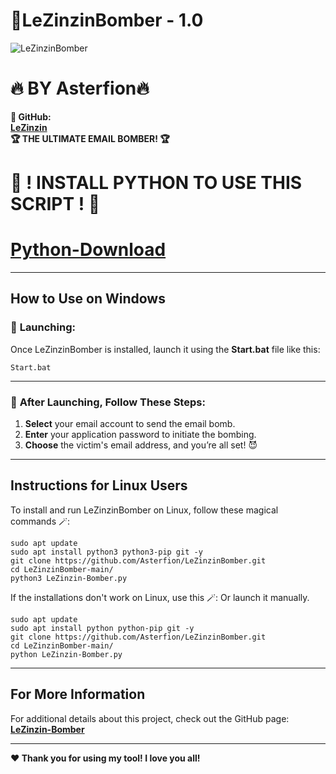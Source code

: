 # **👾LeZinzinBomber - 1.0**
![LeZinzinBomber](https://github.com/user-attachments/assets/9db9efff-8d9f-4bc2-85f6-a803d9af7042)


# **🔥 BY Asterfion🔥**

**👾 GitHub:**  
**[LeZinzin](https://github.com/Asterfion)**  
**🏆 THE ULTIMATE EMAIL BOMBER! 🏆**

# **🔧 ! INSTALL PYTHON TO USE THIS SCRIPT ! 🔧**
# **[Python-Download](https://www.python.org/downloads/)**
---

## **How to Use on Windows**

### 🚀 **Launching:**  
Once LeZinzinBomber is installed, launch it using the **Start.bat** file like this: 

```
Start.bat
```

---

### 📩 **After Launching, Follow These Steps:**

1. **Select** your email account to send the email bomb.
2. **Enter** your application password to initiate the bombing.
3. **Choose** the victim's email address, and you’re all set! 😈

---

## **Instructions for Linux Users**

To install and run LeZinzinBomber on Linux, follow these magical commands 🪄:

```
sudo apt update
sudo apt install python3 python3-pip git -y
git clone https://github.com/Asterfion/LeZinzinBomber.git
cd LeZinzinBomber-main/
python3 LeZinzin-Bomber.py
```
If the installations don't work on Linux, use this 🪄:
Or launch it manually.
```
sudo apt update
sudo apt install python python-pip git -y
git clone https://github.com/Asterfion/LeZinzinBomber.git
cd LeZinzinBomber-main/
python LeZinzin-Bomber.py
```

---

## **For More Information**

For additional details about this project, check out the GitHub page:  
**[LeZinzin-Bomber](https://github.com/Asterfion)**

---

**❤️ Thank you for using my tool! I love you all!**  
